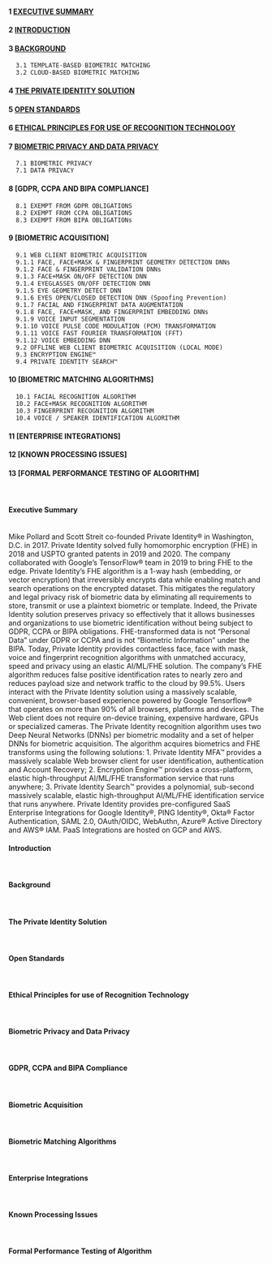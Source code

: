#### 1  [EXECUTIVE SUMMARY](https://github.com/openinfer/PrivateIdentity/wiki/White-Page#Executive-Summary) ####
#### 2  [INTRODUCTION](https://github.com/openinfer/PrivateIdentity/wiki/White-Page#Introduction) #####
#### 3  [BACKGROUND](https://github.com/openinfer/PrivateIdentity/wiki/White-Page#Background) ####
      3.1 TEMPLATE-BASED BIOMETRIC MATCHING
      3.2 CLOUD-BASED BIOMETRIC MATCHING
#### 4  [THE PRIVATE IDENTITY SOLUTION](https://github.com/openinfer/PrivateIdentity/wiki/White-Page#The-Private-Identity-Solution) ####
#### 5  [OPEN STANDARDS](https://github.com/openinfer/PrivateIdentity/wiki/White-Page#Open-Standards) #### 
#### 6  [ETHICAL PRINCIPLES FOR USE OF RECOGNITION TECHNOLOGY](https://github.com/openinfer/PrivateIdentity/wiki/White-Page#Ethical-Principles-for-Use-of-Recognition-Technology)  #### 
#### 7  [BIOMETRIC PRIVACY AND DATA PRIVACY](https://github.com/openinfer/PrivateIdentity/wiki/White-Page#Biometric-Privacy-and-Data-Privacy) #### 
      7.1 BIOMETRIC PRIVACY
      7.1 DATA PRIVACY
#### 8  [GDPR, CCPA AND BIPA COMPLIANCE] #### 
      8.1 EXEMPT FROM GDPR OBLIGATIONS
      8.2 EXEMPT FROM CCPA OBLIGATIONS
      8.3 EXEMPT FROM BIPA OBLIGATIONs
#### 9  [BIOMETRIC ACQUISITION] ####
      9.1 WEB CLIENT BIOMETRIC ACQUISITION 
      9.1.1 FACE, FACE+MASK & FINGERPRINT GEOMETRY DETECTION DNNs
      9.1.2 FACE & FINGERPRINT VALIDATION DNNs
      9.1.3 FACE+MASK ON/OFF DETECTION DNN
      9.1.4 EYEGLASSES ON/OFF DETECTION DNN
      9.1.5 EYE GEOMETRY DETECT DNN
      9.1.6 EYES OPEN/CLOSED DETECTION DNN (Spoofing Prevention)
      9.1.7 FACIAL AND FINGERPRINT DATA AUGMENTATION
      9.1.8 FACE, FACE+MASK, AND FINGERPRINT EMBEDDING DNNs
      9.1.9 VOICE INPUT SEGMENTATION
      9.1.10 VOICE PULSE CODE MODULATION (PCM) TRANSFORMATION
      9.1.11 VOICE FAST FOURIER TRANSFORMATION (FFT)
      9.1.12 VOICE EMBEDDING DNN
      9.2 OFFLINE WEB CLIENT BIOMETRIC ACQUISITION (LOCAL MODE)
      9.3 ENCRYPTION ENGINE™
      9.4 PRIVATE IDENTITY SEARCH™
#### 10  [BIOMETRIC MATCHING ALGORITHMS] #### 
      10.1 FACIAL RECOGNITION ALGORITHM
      10.2 FACE+MASK RECOGNITION ALGORITHM
      10.3 FINGERPRINT RECOGNITION ALGORITHM
      10.4 VOICE / SPEAKER IDENTIFICATION ALGORITHM
#### 11  [ENTERPRISE INTEGRATIONS]	#### 
#### 12  [KNOWN PROCESSING ISSUES]	####
#### 13  [FORMAL PERFORMANCE TESTING OF ALGORITHM]	####

</br>

#### Executive Summary ####
</br>
      Mike Pollard and Scott Streit co-founded Private Identity® in Washington, D.C. in 2017. Private Identity solved fully homomorphic encryption (FHE) in 2018 and USPTO granted patents in 2019 and 2020.  The company collaborated with Google’s TensorFlow® team in 2019 to bring FHE to the edge. 
Private Identity’s FHE algorithm is a 1-way hash (embedding, or vector encryption) that irreversibly encrypts data while enabling match and search operations on the encrypted dataset. This mitigates the regulatory and legal privacy risk of biometric data by eliminating all requirements to store, transmit or use a plaintext biometric or template.  
Indeed, the Private Identity solution preserves privacy so effectively that it allows businesses and organizations to use biometric identification without being subject to GDPR, CCPA or BIPA obligations. FHE-transformed data is not “Personal Data” under GDPR or CCPA and is not “Biometric Information” under the BIPA. 
Today, Private Identity provides contactless face, face with mask, voice and fingerprint recognition algorithms with unmatched accuracy, speed and privacy using an elastic AI/ML/FHE solution. The company’s FHE algorithm reduces false positive identification rates to nearly zero and reduces payload size and network traffic to the cloud by 99.5%.   
Users interact with the Private Identity solution using a massively scalable, convenient, browser-based experience powered by Google Tensorflow® that operates on more than 90% of all browsers, platforms and devices. The Web client does not require on-device training, expensive hardware, GPUs or specialized cameras. 
The Private Identity recognition algorithm uses two Deep Neural Networks (DNNs) per biometric modality and a set of helper DNNs for biometric acquisition. The algorithm acquires biometrics and FHE transforms using the following solutions:
   1. Private Identity MFA™ provides a massively scalable Web browser client for user identification, authentication and Account Recovery; 
   2. Encryption Engine™ provides a cross-platform, elastic high-throughput AI/ML/FHE transformation service that runs anywhere;
   3. Private Identity Search™ provides a polynomial, sub-second massively scalable, elastic high-throughput AI/ML/FHE identification service that runs anywhere. 
Private Identity provides pre-configured SaaS Enterprise Integrations for Google Identity®, PING Identity®, Okta® Factor Authentication, SAML 2.0, OAuth/OIDC, WebAuthn, Azure® Active Directory and AWS® IAM.  PaaS Integrations are hosted on GCP and AWS.

#### Introduction ####
</br>

#### Background ####
</br>

#### The Private Identity Solution ####
</br>

#### Open Standards ####
</br>

#### Ethical Principles for use of Recognition Technology ####
</br>

#### Biometric Privacy and Data Privacy ####
</br>

#### GDPR, CCPA and BIPA Compliance ####
</br>

#### Biometric Acquisition ####
</br>

#### Biometric Matching Algorithms ####
</br>

#### Enterprise Integrations ####
</br>

#### Known Processing Issues ####
</br>

#### Formal Performance Testing of Algorithm ####
</br>
